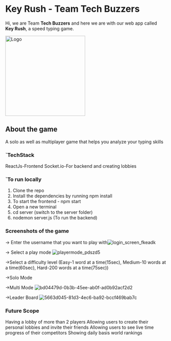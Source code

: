 # Key Rush - Team Tech Buzzers

Hi, we are Team **Tech Buzzers** and here we are with our web app called **Key Rush**, a speed typing game.  

<img src="https://github.com/simmithapad/TechBuzzers/assets/96862654/bbb5925f-481b-43c8-a22f-4c13da91dcb5" alt="Logo" width="250" height="250">




## About the game
A solo as well as multiplayer game that helps you analyze your typing skills


### `TechStack
ReactJs-Frontend
Socket.io-For backend and creating lobbies

### `To run locally

1. Clone the repo
2. Install the dependencies by running npm install
3. To start the frontend - npm start
4. Open a new terminal
5. cd server (switch to the server folder)
6. nodemon server.js (To run the backend)

### Screenshots of the game
-> Enter the username that you want to play with![login_screen_fkeadk](https://github.com/simmithapad/TechBuzzers/assets/104771630/436ff12e-22fe-4511-bc2b-ba2316e645e1)

-> Select a play mode
![playermode_pdszd5](https://github.com/simmithapad/TechBuzzers/assets/104771630/d9bb7110-0f00-45d7-8832-7a75949e231a)


->Select a difficulty level (Easy-1 word at a time(15sec), Medium-10 words at a time(60sec), Hard-200 words at a time(75sec))

->Solo Mode

->Multi Mode
![bd04479d-0b3b-45ee-ab0f-ad0b92acf2d2](https://github.com/simmithapad/TechBuzzers/assets/104771630/2df4904b-146e-48cf-95b7-ad662c4edbc7)

->Leader Board
![5663d045-81d3-4ec6-ba92-bccf469bab7c](https://github.com/simmithapad/TechBuzzers/assets/104771630/e95e313d-b20e-44ab-bcca-5f9c66eaf946)





### Future Scope
Having a lobby of more than 2 players
Allowing users to create their personal lobbies and invite their friends
Allowing users to see live time progress of their competitors
Showing daily basis world rankings

